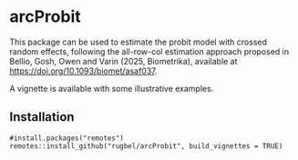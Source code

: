 # arcProbit
This package can be used to estimate the probit model with crossed random effects, following the all-row-col estimation approach 
proposed in Bellio, Gosh, Owen and Varin (2025, Biometrika), available at https://doi.org/10.1093/biomet/asaf037.

A vignette is available with some illustrative examples.

## Installation
``` 
#install.packages("remotes")
remotes::install_github("rugbel/arcProbit", build_vignettes = TRUE)
```
